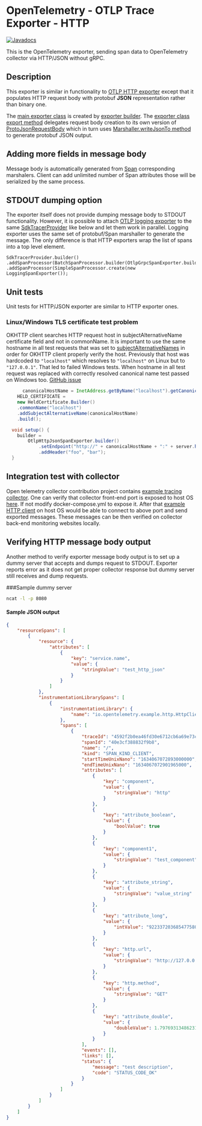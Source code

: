 # OpenTelemetry - OTLP Trace Exporter - HTTP

[![Javadocs][javadoc-image]][javadoc-url]

This is the OpenTelemetry exporter, sending span data to OpenTelemetry collector via HTTP/JSON without gRPC.

[javadoc-image]: https://www.javadoc.io/badge/io.opentelemetry/opentelemetry-exporter-otlp-httpjson-trace.svg
[javadoc-url]: https://www.javadoc.io/doc/io.opentelemetry/opentelemetry-exporter-otlp-httpjson-trace

## Description

This exporter is similar in functionality to [OTLP HTTP exporter](exporters/otlp-http/) except that it populates HTTP request body with protobuf **JSON** representation rather than binary one.

The [main exporter class](exporters/otlp-httpjson/trace/src/main/java/io/opentelemetry/exporter/otlp/httpjson/trace/OtlpHttpJsonSpanExporter.java) is created by [exporter builder](java/io/opentelemetry/exporter/otlp/httpjson/trace/OtlpHttpJsonSpanExporterBuilder.java). The [exporter class export method](exporters/otlp-httpjson/trace/src/main/java/io/opentelemetry/exporter/otlp/httpjson/trace/OtlpHttpJsonSpanExporter.java) delegates request body creation to its own version of [ProtoJsonRequestBody](exporters/otlp/common/src/main/java/io/opentelemetry/exporter/otlp/internal/ProtoJsonRequestBody.java) which in turn uses [Marshaller.writeJsonTo method](exporters/otlp/common/src/main/java/io/opentelemetry/exporter/otlp/internal/Marshaler.java) to generate protobuf JSON output.

## Adding more fields in message body

Message body is automatically generated from [Span](api/all/src/main/java/io/opentelemetry/api/trace/Span.java) corresponding marshalers. Client can add unlimited number of Span attributes those will be serialized by the same process.

## STDOUT dumping option

The exporter itself does not provide dumping message body to STDOUT functionality. However, it is possible to attach [OTLP logging exporter](exporters/logging-otlp/src/main/java/io/opentelemetry/exporter/logging/otlp/OtlpJsonLoggingSpanExporter.java) to the same [SdkTracerProvider](sdk/trace/src/main/java/io/opentelemetry/sdk/trace/SdkTracerProvider.java) like below and let them work in parallel. Logging exporter uses the same set of protobuf/Span marshaller to generate the message. The only difference is that HTTP exporters wrap the list of spans into a top level element.

```
SdkTracerProvider.builder()
.addSpanProcessor(BatchSpanProcessor.builder(OtlpGrpcSpanExporter.builder().build()).build())
.addSpanProcessor(SimpleSpanProcessor.create(new LoggingSpanExporter());
```

## Unit tests

Unit tests for HTTP/JSON exporter are similar to HTTP exporter ones.

### Linux/Windows TLS certificate test problem

OKHTTP client searches HTTP request host in subjectAlternativeName certificate field  and not in commonName. It is important to use the same hostname in all test requests that was set to [subjectAlternativeNames](https://github.com/open-telemetry/opentelemetry-java/blob/9cd3f2f79b992b18e537c39db4cefd3c5b2a4e2f/exporters/otlp-http/trace/src/test/java/io/opentelemetry/exporter/otlp/http/trace/OtlpHttpSpanExporterTest.java#L69) in order for OKHTTP client properly verify the host. Previously that host was hardcoded to `"localhost"` which resolves to `"localhost"` on Linux but to `"127.0.0.1"`. That led to failed Windows tests. When hostname in all test request was replaced with correctly resolved canonical name test passed on Windows too.
[GitHub issue](https://github.com/open-telemetry/opentelemetry-java/issues/3619)

```java
      canonicalHostName = InetAddress.getByName("localhost").getCanonicalHostName();
    HELD_CERTIFICATE =
    new HeldCertificate.Builder()
    .commonName("localhost")
    .addSubjectAlternativeName(canonicalHostName)
    .build();
```

```java
  void setup() {
    builder =
        OtlpHttpJsonSpanExporter.builder()
            .setEndpoint("http://" + canonicalHostName + ":" + server.httpPort() + "/v1/traces")
            .addHeader("foo", "bar");
  }
```
## Integration test with collector

Open telemetry collector contribution project contains [example tracing collector](https://github.com/open-telemetry/opentelemetry-collector-contrib/tree/main/examples/tracing). One can verify that collector front-end port is exposed to host OS [here](https://github.com/open-telemetry/opentelemetry-collector-contrib/blob/a244c7e788eb1d6cfce9f210eb226dce8414caa8/examples/tracing/docker-compose.yml#L43). If not modify docker-compose.yml to expose it. After that [example HTTP client](https://github.com/open-telemetry/opentelemetry-java/tree/main/examples/http) on host OS would be able to connect to above port and send exported messages. These messages can be then verified on collector back-end monitoring websites locally.

## Verifying HTTP message body output

Another method to verify exporter message body output is to set up a dummy server that accepts and dumps request to STDOUT. Exporter reports error as it does not get proper collector response but dummy server still receives and dump requests.

###Sample dummy server

```bash
ncat -l -p 8080
```

#### Sample JSON output

```json
{
	"resourceSpans": [
		{
			"resource": {
				"attributes": [
					{
						"key": "service.name",
						"value": {
							"stringValue": "test_http_json"
						}
					}
				]
			},
			"instrumentationLibrarySpans": [
				{
					"instrumentationLibrary": {
						"name": "io.opentelemetry.example.http.HttpClient"
					},
					"spans": [
						{
							"traceId": "4592f2b0ea46fd30e6712cb6a69e73c6",
							"spanId": "40e3cf388832f9b8",
							"name": "/",
							"kind": "SPAN_KIND_CLIENT",
							"startTimeUnixNano": "1634067072893000000",
							"endTimeUnixNano": "1634067072901965000",
							"attributes": [
								{
									"key": "component",
									"value": {
										"stringValue": "http"
									}
								},
								{
									"key": "attribute_boolean",
									"value": {
										"boolValue": true
									}
								},
								{
									"key": "component1",
									"value": {
										"stringValue": "test_component"
									}
								},
								{
									"key": "attribute_string",
									"value": {
										"stringValue": "value_string"
									}
								},
								{
									"key": "attribute_long",
									"value": {
										"intValue": "9223372036854775807"
									}
								},
								{
									"key": "http.url",
									"value": {
										"stringValue": "http://127.0.0.1:8090"
									}
								},
								{
									"key": "http.method",
									"value": {
										"stringValue": "GET"
									}
								},
								{
									"key": "attribute_double",
									"value": {
										"doubleValue": 1.7976931348623157e308
									}
								}
							],
							"events": [],
							"links": [],
							"status": {
								"message": "test description",
								"code": "STATUS_CODE_OK"
							}
						}
					]
				}
			]
		}
	]
}
```